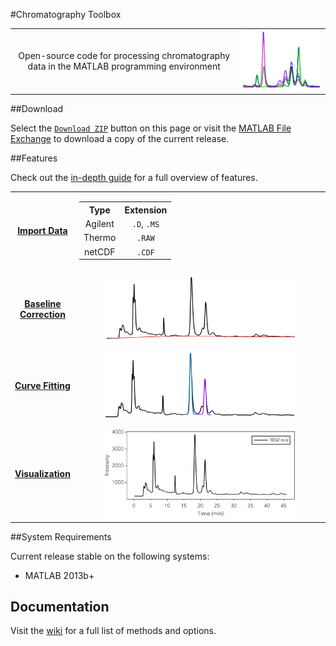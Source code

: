 #Chromatography Toolbox

<table style="width:100%">
<tr>

<td align="center">
	Open-source code for processing chromatography data in the MATLAB programming environment
</td>

<td>
	<img src="Examples/Images/main.png"/>
</td>

</tr>
</table>

##Download

Select the [`Download ZIP`](https://github.com/chemplexity/chromatography/archive/master.zip) button on this page or visit the [MATLAB File Exchange](http://www.mathworks.com/matlabcentral/fileexchange/47696-chromatography-toolbox) to download a copy of the current release.

##Features

Check out the [in-depth guide](https://github.com/chemplexity/chromatography/wiki/) for a full overview of features.

<table style="width:100%">
<tr>

<td align="center">
	<b><a href="https://github.com/chemplexity/chromatography/wiki/Import">Import Data</a></b>
</td>

<td align="center" style="width:100%">
	<table style="width:100%">
	<tr>
		<th>Type</th>
		<th>Extension</th>
	</tr><tr></tr><tr>
		<td align="center">Agilent </td>
		<td align="center"><code>.D</code>, <code>.MS</code></td>
	</tr><tr></tr><tr>
		<td align="center">Thermo</td>
		<td align="center"><code>.RAW</code></td>
	</tr><tr></tr><tr>
		<td align="center">netCDF</td>
		<td align="center"><code>.CDF</code></td>
	</tr>
	</table>
</td>

</tr><tr><td colspan="2"></td></tr><tr>

<td align="center">
	<b><a href="https://github.com/chemplexity/chromatography/wiki/Baseline">Baseline Correction</a></b>
</td>

<td align="center">
	<img src="Examples/Images/baseline.png" width="80%"/>
</td>		

</tr><tr><td colspan="2"></td></tr><tr>

<td align="center">
	<b><a href="https://github.com/chemplexity/chromatography/wiki/Integrate">Curve Fitting</a></b>
</td>

<td align="center">
	<img src="Examples/Images/integration.png" width="80%"/>
</td>	

</tr><tr><td colspan="2"></td></tr><tr>

<td align="center">
	<b><a href="https://github.com/chemplexity/chromatography/wiki/Visualization">Visualization</a></b>
</td>

<td align="center">
	<img src="Examples/Images/visualization.png" width="80%"/>
</td>	

</tr>
</table>

##System Requirements

Current release stable on the following systems:

* MATLAB 2013b+

## Documentation
Visit the [wiki](https://github.com/chemplexity/chromatography/wiki/) for a full list of methods and options.
